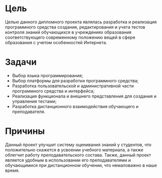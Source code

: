 <h1>Цель</h1>
Целью данного дипломного проекта являлась разработка и реализация программного средства создания, редактирования и учета тестов контроля знаний обучающихся в учреждениях образования соответствующего современному положению вещей в сфере образования с учетом особенностей Интернета.
<h1>Задачи</h1>
<ul>
<li>Выбор языка программирования;</li>
<li>Выбор платформы для разработки программного средства;</li>
<li>Разработка пользовательской и административной части программного средства и интерфейса;</li>
<li>Реализация функционала и внешнего представления для создания и управления тестами;</li>
<li>Разработка дистанционного взаимодействия обучающего и преподавателя.</li>
</ul>
<h1>Причины</h1>
Данный проект улучшит систему оценивания знаний у студентов, что положительно скажется в усвоении учебного материала, а также облегчит работу преподавательского состава.
Также, данный проект является удобным в использовании его преподавателями и обучающимися при дистанционном обучении, что немаловажно в наше время.